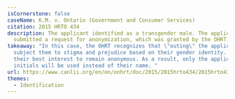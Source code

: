 ```yaml
---
isCornerstone: false
caseName: K.M. v. Ontario (Government and Consumer Services)
citation: 2015 HRTO 434
description: The applicant identified as a transgender male. The applicant
  submitted a request for anonymization, which was granted by the OHRT.
takeaway: "In this case, the OHRT recognizes that \"outing\" the applicant would
  subject them to stigma and prejudice based on their gender identity. It is in
  their best interest to remain anonymous. As a result, only the applicant's
  initials will be used instead of their name. "
url: https://www.canlii.org/en/on/onhrt/doc/2015/2015hrto434/2015hrto434.html?resultIndex=1
themes:
  - Identification
---
```


